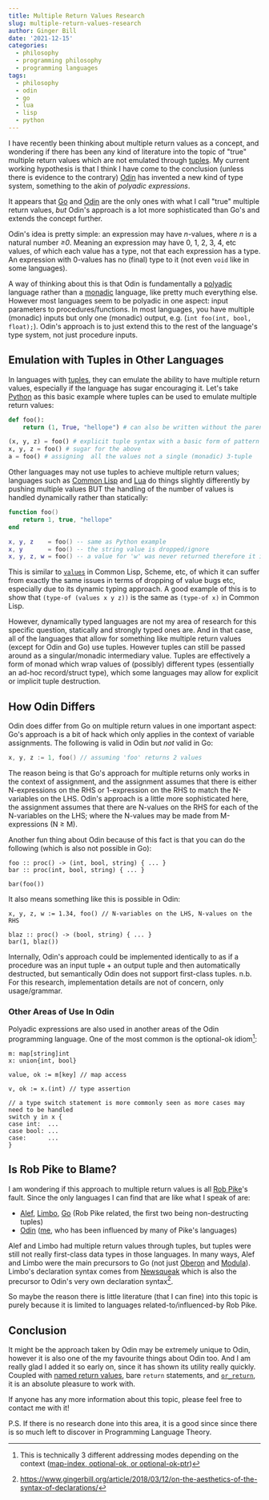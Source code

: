 ```yaml
---
title: Multiple Return Values Research
slug: multiple-return-values-research
author: Ginger Bill
date: '2021-12-15'
categories:
  - philosophy
  - programming philosophy
  - programming languages
tags:
  - philosophy
  - odin
  - go
  - lua
  - lisp
  - python
---
```


I have recently been thinking about multiple return values as a concept, and wondering if there has been any kind of literature into the topic of "true" multiple return values which are not emulated through [tuples](https://en.wikipedia.org/wiki/Tuple). 
My current working hypothesis is that I think I have come to the conclusion (unless there is evidence to the contrary) [Odin](https://odin-lang.org/) has invented a new kind of type system, something to the akin of _polyadic expressions_.

It appears that [Go](https://go.dev/) and [Odin](https://odin-lang.org/) are the only ones with what I call "true" multiple return values, _but_ Odin's approach is a lot more sophisticated than Go's and extends the concept further.

Odin's idea is pretty simple: an expression may have *n*-values, where *n* is a natural number *≥0*. Meaning an expression may have 0, 1, 2, 3, 4, etc values, of which each value has a type, not that each expression has a type. An expression with 0-values has no (final) type to it (not even `void` like in some languages).

A way of thinking about this is that Odin is fundamentally a [polyadic](https://wikipedia.org/wiki/Polyad) language rather than a [monadic](https://wikipedia.org/wiki/Monad_(functional_programming)) language, like pretty much everything else. However most languages seem to be polyadic in one aspect: input parameters to procedures/functions. In most languages, you have multiple (monadic) inputs but only one (monadic) output, e.g. (`int foo(int, bool, float);`). Odin's approach is to just extend this to the rest of the language's type system, not just procedure inputs.

## Emulation with Tuples in Other Languages

In languages with [tuples](https://wikipedia.org/wiki/Tuple), they can emulate the ability to have multiple return values, especially if the language has sugar encouraging it.
Let's take [Python](https://www.python.org/) as this basic example where tuples can be used to emulate multiple return values:
```py
def foo():
    return (1, True, "hellope") # can also be written without the parentheses, as a form of syntactic "sugar"

(x, y, z) = foo() # explicit tuple syntax with a basic form of pattern matching
x, y, z = foo() # sugar for the above
a = foo() # assigning  all the values not a single (monadic) 3-tuple
```

Other languages may not use tuples to achieve multiple return values; languages such as [Common Lisp](https://lisp-lang.org/) and [Lua](http://www.lua.org/) do things slightly differently by pushing multiple values BUT the handling of the number of values is handled dynamically rather than statically:

```lua
function foo()
    return 1, true, "hellope"
end

x, y, z    = foo() -- same as Python example
x, y       = foo() -- the string value is dropped/ignore
x, y, z, w = foo() -- a value for 'w' was never returned therefore it is set to 'nil'
```

This is similar to [`values`](https://lisp-lang.org/learn/functions) in Common Lisp, Scheme, etc, of which it can suffer from exactly the same issues in terms of dropping of value bugs etc, especially due to its dynamic typing approach. A good example of this is to show that `(type-of (values x y z))` is the same as `(type-of x)` in Common Lisp.

However, dynamically typed languages are not my area of research for this specific question, statically and strongly typed ones are. And in that case, all of the languages that allow for something like multiple return values (except for Odin and Go) use tuples. However tuples can still be passed around as a singular/monadic intermediary value. Tuples are effectively a form of monad which wrap values of (possibly) different types (essentially an ad-hoc record/struct type), which some languages may allow for explicit or implicit tuple destruction.

## How Odin Differs

Odin does differ from Go on multiple return values in one important aspect: Go's approach is a bit of hack which only applies in the context of variable assignments. The following is valid in Odin but _not_ valid in Go:
```go
x, y, z := 1, foo() // assuming 'foo' returns 2 values
```

The reason being is that Go's approach for multiple returns only works in the context of assignment, and the assignment assumes that there is either N-expressions on the RHS or 1-expression on the RHS to match the N-variables on the LHS. Odin's approach is a little more sophisticated here, the assignment assumes that there are N-values on the RHS for each of the N-variables on the LHS; where the N-values may be made from M-expressions (N ≥ M).

Another fun thing about Odin because of this fact is that you can do the following (which is also not possible in Go):
```odin
foo :: proc() -> (int, bool, string) { ... }
bar :: proc(int, bool, string) { ... }

bar(foo())
```

It also means something like this is possible in Odin:
```odin
x, y, z, w := 1.34, foo() // N-variables on the LHS, N-values on the RHS

blaz :: proc() -> (bool, string) { ... }
bar(1, blaz())
```

Internally, Odin's approach could be implemented identically to as if a procedure was an input tuple + an output tuple and then automatically destructed, but semantically Odin does not support first-class tuples. n.b. For this research, implementation details are not of concern, only usage/grammar.

### Other Areas of Use In Odin

Polyadic expressions are also used in another areas of the Odin programming language. One of the most common is the optional-ok idiom[^ok-idiom]:

[^ok-idiom]: This is technically 3 different addressing modes depending on the context ([map-index, optional-ok, or optional-ok-ptr](https://github.com/odin-lang/Odin/blob/4423bc0706a6a1a64cf419720fd65bc723fdf58a/src/parser.hpp#L19-L23))

```odin
m: map[string]int
x: union{int, bool}

value, ok := m[key] // map access

v, ok := x.(int) // type assertion

// a type switch statement is more commonly seen as more cases may need to be handled
switch y in x {
case int:  ...
case bool: ...
case:      ... 
}
```

## Is Rob Pike to Blame?

I am wondering if this approach to multiple return values is all [Rob Pike](https://wikipedia.org/wiki/Rob_Pike)'s fault. Since the only languages I can find that are like what I speak of are: 

* [Alef](https://swtch.com/~rsc/thread/alef.pdf), [Limbo](http://www.vitanuova.com/inferno/papers/limbo.html), [Go](https://go.dev/) (Rob Pike related, the first two being non-destructing tuples)
* [Odin](https://odin-lang.org/) ([me](https://www.gingerbill.org/), who has been influenced by many of Pike's languages)


Alef and Limbo had multiple return values through tuples, but tuples were still not really first-class data types in those languages. In many ways, Alef and Limbo were the main precursors to Go (not just [Oberon](https://en.wikipedia.org/wiki/Oberon_(programming_language)) and [Modula](https://en.wikipedia.org/wiki/Modula)). Limbo's declaration syntax comes from [Newsqueak](https://swtch.com/~rsc/thread/newsqueak.pdf) which is also the precursor to Odin's very own declaration syntax[^on-declaration-syntax].

[^on-declaration-syntax]: https://www.gingerbill.org/article/2018/03/12/on-the-aesthetics-of-the-syntax-of-declarations/

So maybe the reason there is little literature (that I can fine) into this topic is purely because it is limited to languages related-to/influenced-by Rob Pike.

## Conclusion

It might be the approach taken by Odin may be extremely unique to Odin, however it is also one of the my favourite things about Odin too. And I am really glad I added it so early on, since it has shown its utility really quickly. Coupled with [named return values](https://odin-lang.org/docs/overview/#named-results), bare `return` statements, and [`or_return`](https://odin-lang.org/docs/overview/#or_return-statement), it is an absolute pleasure to work with.

If anyone has any more information about this topic, please feel free to contact me with it! 

P.S. If there is no research done into this area, it is a good since since there is so much left to discover in Programming Language Theory.
